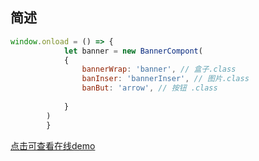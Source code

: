 ## 简述
```js
window.onload = () => {
            let banner = new BannerCompont(
            {
                bannerWrap: 'banner', // 盒子.class
                banInser: 'bannerInser', // 图片.class
                banBut: 'arrow', // 按钮 .class
                
            }
        )
        } 
```
[点击可查看在线demo](https://1277856758.github.io/banner/)